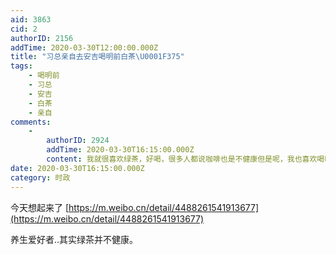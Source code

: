 ```yaml
---
aid: 3863
cid: 2
authorID: 2156
addTime: 2020-03-30T12:00:00.000Z
title: "习总亲自去安吉喝明前白茶\U0001F375"
tags:
    - 喝明前
    - 习总
    - 安吉
    - 白茶
    - 亲自
comments:
    -
        authorID: 2924
        addTime: 2020-03-30T16:15:00.000Z
        content: 我就很喜欢绿茶，好喝，很多人都说咖啡也是不健康但是呢，我也喜欢喝咖啡，这点危害根本不值一提人生在世没必要如此不洒脱。
date: 2020-03-30T16:15:00.000Z
category: 时政
---
```


今天想起来了 [https://m.weibo.cn/detail/4488261541913677](https://m.weibo.cn/detail/4488261541913677)

养生爱好者..其实绿茶并不健康。

